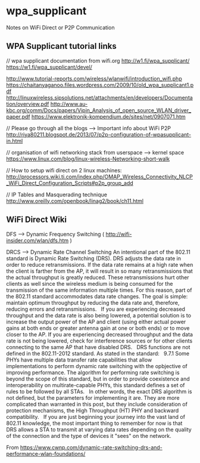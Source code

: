 # wpa_supplicant
Notes on WiFi Direct or P2P Communication


## WPA Supplicant tutorial links

// wpa supplicant documentation from wifi.org
http://w1.fi/wpa_supplicant/
https://w1.fi/wpa_supplicant/devel/


http://www.tutorial-reports.com/wireless/wlanwifi/introduction_wifi.php
https://chaitanyaganoo.files.wordpress.com/2009/10/old_wpa_supplicant1.pdf
http://linuxwireless.sipsolutions.net/attachments/en/developers/Documentation/overview.pdf
http://www.au-kbc.org/comm/Docs/papers/Vipin_Analysis_of_open_source_WLAN_driver_paper.pdf
https://www.elektronik-kompendium.de/sites/net/0907071.htm


// Please go through all the blogs --> Important info about WiFi P2P
http://riya80211.blogspot.de/2013/07/p2p-configuration-of-wpasupplicant-in.html

// organisation of wifi networking stack from userspace --> kernel space
https://www.linux.com/blog/linux-wireless-Networking-short-walk


// How to setup wifi direct on 2 linux machines:
http://processors.wiki.ti.com/index.php/OMAP_Wireless_Connectivity_NLCP_WiFi_Direct_Configuration_Scripts#p2p_group_add

// IP Tables and Masquerading technique
http://www.oreilly.com/openbook/linag2/book/ch11.html




## WiFi Direct Wiki

DFS --> Dynamic Frequency Switching ( http://wifi-insider.com/wlan/dfs.htm )

DRCS --> Dynamic Rate Channel Switching
An intentional part of the 802.11 standard is Dynamic Rate Switching (DRS). DRS adjusts the data rate in order to reduce retransmissions. If the data rate remains at a high rate when the client is farther from the AP, it will result in so many retransmissions that the actual throughput is greatly reduced. These retransmissions hurt other clients as well since the wireless medium is being consumed for the transmission of the same information multiple times. For this reason, part of the 802.11 standard accommodates data rate changes. The goal is simple: maintain optimum throughput by reducing the data rate and, therefore, reducing errors and retransmissions.
 
If you are experiencing decreased throughput and the data rate is also being lowered, a potential solution is to increase the output power of the AP and client (using either actual power gains at both ends or greater antenna gain at one or both ends) or to move closer to the AP. If you are experiencing decreased throughput and the data rate is not being lowered, check for interference sources or for other clients connecting to the same AP that have disabled DRS.
 
DRS functions are not defined in the 802.11-2012 standard. As stated in the standard:
 
	9.7.1
	Some PHYs have multiple data transfer rate capabilities that allow implementations to perform dynamic rate switching with the opbjective of improving performance. The algorithm for performing rate switching is beyond the scope of this standard, but in order to provide coexistence and interoperability on multirate-capable PHYs, this standard defines a set of rules to be followed by all STAs.
 
In other words, the exact DRS algorithm is not defined, but the parameters for implementing it are. They are more complicated than warranted in this post, but they include consideration of protection mechanisms, the High Throughput (HT) PHY and backward compatibility.
 
If you are just beginning your journey into the vast land of 802.11 knowledge, the most important thing to remember for now is that DRS allows a STA to transmit at varying data rates depending on the quality of the connection and the type of devices it "sees" on the network.

From <https://www.cwnp.com/dynamic-rate-switching-drs-and-performance-wlan-foundations/> 
